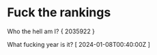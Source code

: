 # Fuck the rankings

Who the hell am I?
{ 2035922 }

What fucking year is it?
[ 2024-01-08T00:40:00Z ]
